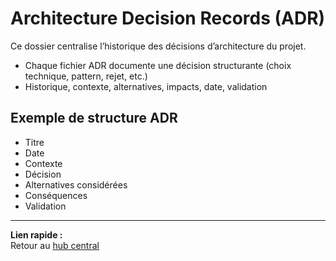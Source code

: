 # Architecture Decision Records (ADR)

Ce dossier centralise l’historique des décisions d’architecture du projet.

- Chaque fichier ADR documente une décision structurante (choix technique, pattern, rejet, etc.)
- Historique, contexte, alternatives, impacts, date, validation

## Exemple de structure ADR

- Titre
- Date
- Contexte
- Décision
- Alternatives considérées
- Conséquences
- Validation

---

**Lien rapide :**  
Retour au [hub central](../0-README.md)
